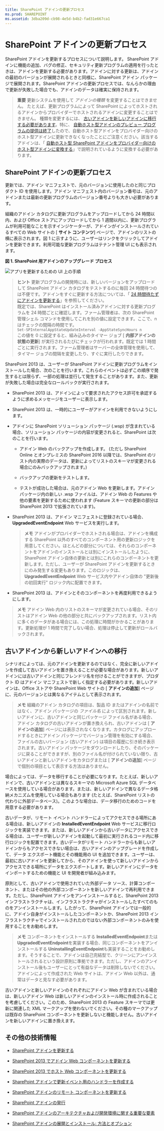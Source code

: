 ```yaml
---
title: SharePoint アドインの更新プロセス
ms.prod: SHAREPOINT
ms.assetid: 3dba209d-cb98-4e5d-b4b2-fad31e667ca1
---
```



# SharePoint アドインの更新プロセス
SharePoint アドインを更新するプロセスについて説明します。
SharePoint アドインに機能の追加、バグの修正、セキュリティ更新プログラムの適用を行ったときは、アドインを更新する必要があります。アドインに対する更新は、アドインの最初のバージョンが展開されるときと同様に、SharePoint アドイン パッケージで展開されます。SharePoint アドインの更新プロセスでは、なんらかの理由で更新が失敗した場合でも、アドインのデータは確実に保持されます。





> **重要**
> 更新システムを使用して *アドインの種類*  を変更することはできません。 たとえば、更新プログラムによって SharePoint によってホストされるアドインからプロバイダーでホストされるアドインに変更することはできません。 種類を変更するには、 [古いアドインを新しいアドインに移行する必要があります](#Major)。特に、 [自動ホスト型アドインのプレビュー プログラムの提供は終了](http://blogs.office.com/2014/05/16/update-on-autohosted-apps-preview-program/)したので、自動ホスト型アドインをプロバイダー向けのホスト型アドインに更新できなくなったことにご注意ください。該当するアドインは、「 [自動ホスト型 SharePoint アドインをプロバイダー向けのホスト型アドインに変換する](convert-an-autohosted-sharepoint-add-in-to-a-provider-hosted-add-in.md)」で説明されているように変換する必要があります。 





## SharePoint アドインの更新プロセス
<a name="Minor"> </a>

更新では、アドイン マニフェストで、元のバージョンに使用したのと同じプロダクト ID を使用します。アドイン マニフェスト内のバージョン番号は、元のアドインまたは最新の更新プログラムのバージョン番号よりも大きい必要があります。



組織のアドイン カタログに更新プログラムをアップロードしてから 24 時間以内、および Office ストアにアップロードしてから 1 週間以内に、更新プログラムが利用可能なことを示すインジケーターが、アドインがインストールされているすべての Web サイトの [ **サイト コンテンツ**] ページで、アドインのリストの横に表示されます。図 1 に示すように、ユーザーはリンクをクリックしてアドインを更新できます。利用可能な更新プログラムはテナント管理 UI にも表示されます。




**図 1. SharePoint 用アドインのアップグレード プロセス**








![アプリを更新するための UI 上の手順](images/UpdatingApp_AppTileUpdateNotice.png)





> **ヒント**
>  更新プログラムの開発時には、新しいバージョンをアップロードして SharePoint アドイン カタログをテストするのに毎回 24 時間待つのは不便です。アドインをすぐに更新する方法については、「 [24 時間待たずにアドインを更新する](update-sharepoint-add-ins.md#ImmediateUpdateNotice)」を参照してください。 <BR />  既定では、SharePoint はインストール済みアドインに対する更新プログラムを 24 時間ごとに確認します。ファーム管理者は、次の SharePoint 管理シェル コマンドを使用してこれを別の値に設定できます。ここで、n はチェックの間隔の時間です。<BR />  `Set-SPInternalAppStateUpdateInterval -AppStateSyncHours n`<BR />  この値を 0 に設定すると、組み込みのタイマー ジョブ [ **内部アドインの状態の更新**] が実行されるたびにチェックが行われます。既定では 1 時間ごとに実行されます。ファーム管理者はサーバーの全体管理を使用して、タイマー ジョブの間隔を変更したり、すぐに実行したりできます。 




SharePoint 2013 は、ユーザーが SharePoint アドインに更新プログラムをインストールした場合、次のことを行います。これらのイベントは必ずこの順序で発生するとは限らず、一部の処理は並行して発生することがあります。また、更新が失敗した場合は完全なロールバックが実行されます。




- SharePoint 2013 は、アドインによって要求されたアクセス許可を承認するように求めるメッセージをユーザーに表示します。


- SharePoint 2013 は、一時的にユーザーがアドインを利用できないようにします。


- アドインに SharePoint ソリューション パッケージ (.wsp) が含まれている場合、ソリューション パッケージの内容が変更されると、SharePoint は次のことを行います。

  - アドイン Web のバックアップを作成します。 (ただし SharePoint Online とオンプレミスの SharePoint 2016 以降では、SharePoint のリスト内の実際のデータは、更新によってリストのスキーマが変更される場合にのみバックアップされます。)


  - バックアップの更新をテストします。


  - テストが成功した場合は、元のアドイン Web を更新します。アドイン パッケージ内の新しい .wsp ファイルは、アドイン Web の Features や他の要素を更新するために使われます (Feature スキーマの更新の部分は SharePoint 2013 で拡張されています)。


- SharePoint 2013 は、アドイン マニフェストに登録されている場合、 **UpgradedEventEndpoint** Web サービスを実行します。

    > **メモ**
    > アドインがプロバイダーでホストされる場合は、アドインを構成する SharePoint 以外のすべてのコンポーネント用の更新ロジックを用意してください。ほとんどの部分については、それらのコンポーネントをアドインのインストールとは別にインストールしたように、SharePoint アドイン自体の更新とは別にこれらのコンポーネントを更新します。ただし、ユーザーが SharePoint アドインを更新するときにのみ発生する変更もあります。このロジックは、 **UpgradedEventEndpoint** Web サービス内やアドイン自体の "更新後の初回実行" ロジック内に配置できます。
- SharePoint 2013 は、アドインとそのコンポーネントを再度利用できるようにします。




> **メモ**
> アドイン Web 内のリストのスキーマが変更されている場合、そのリストはアドイン Web の他の部分と共にバックアップされます。リスト内に多くのデータがある場合には、この処理に時間がかかることがあります。更新処理が 1 時間で完了しない場合、処理は停止して更新がロールバックされます。 





## 古いアドインから新しいアドインへの移行
<a name="Major"> </a>

シナリオによっては、元のアドインを更新するのではなく、完全に新しいアドインを作成して古いアドインを置き換えることが必要な場合があります。新しいアドインには古いアドインと同じフレンドリ名を付けることができますが、プロダクト ID はアドイン マニフェストで新しく指定する必要があります。新しいアドインは、Office ストアや SharePoint Web サイトの [ **アドインの追加**] ページに、元のバージョンとは異なるアイテムとして表示されます。




> **メモ**
> 組織のアドイン カタログの項目は、製品 ID またはアドインの名前ではなく、アドイン パッケージの *ファイル名*  によって区別されます。新しいアドインに、古いアドインと同じパッケージ ファイル名がある場合、アドイン カタログの古いアドインが置き換えられ、古いアドインは [ **アドインの追加**] ページには表示されなくなります。カタログにアップロードするときにアドイン パッケージでバージョン管理を有効にする場合、ファイルの古いバージョン (古いアドイン) は項目の履歴に引き続き表示されます。古いアドイン パッケージをダウンロードしたり、そのパッケージに戻ることができますが、別のファイル名が付けられていない限り、古いアドインと新しいアドインをカタログまたは [ **アドインの追加**] ページで個別の項目として表示する方法はありません。 




場合によっては、データを移行することが必要になります。たとえば、新しいアドインで、古いアドインとは異なるスキーマの Microsoft Azure SQL データベースを使用している場合があります。または、新しいアドインで異なるデータ格納メカニズムを使用している場合もあります (たとえば、SharePoint リストの代わりに外部データベース)。このような場合は、データ移行のためのコードを用意する必要があります。



古いデータが、リモート イベント ハンドラーによってアクセスできる場所にある場合は、新しいアドインの **InstalledEventEndpoint** Web サービスに移行ロジックを実装できます。または、新しいアドインから古いデータにアクセスできる場合は、ユーザーが新しいアドインを起動して最初に実行されるコード内に移行ロジックを配置できます。古いデータがリモート ハンドラーからも新しいアドインからもアクセスできない場合は、古いアドインのアップグレードを作成して、データ エクスポート機能とその機能用の UI を追加できます。ユーザーは、最初に古いアドインを更新してから、そのアドインを使って新しいアドインからアクセスできる場所にデータをエクスポートします。新しいアドインにデータをインポートするための機能と UI を開発者が組み込みます。



原則として、古いアドインで使用されていた外部データ ソース、計算コンポーネント、またはその他の外部コンポーネントを新しいアドインで再利用できます。ただし、SharePoint アドインをアンインストールすると、SharePoint 2013 インフラストラクチャは、インフラストラクチャがインストールしたすべてのものをアンインストールします。したがって、SharePoint アドインでは一般的に、アドイン自身がインストールしたコンポーネントか、SharePoint 2013 インフラストラクチャでインストールされたのではない外部コンポーネントのみを使用することをお勧めします。




> **メモ**
> コンポーネントをインストールする **InstalledEventEndpoint**または **UpgradedEventEndpoint**を実装する場合、同じコンポーネントをアンインストールする **UninstallingEventEndpoint**も実装することをお勧めします。そうすることで、アドインは自己完結型で、クリーンにアンインストールされるという設計原則に準拠できます。ただし、アドインのアンインストール後もユーザーにとって有益なデータは削除しないでください。アドインによって作成された Web サイトは、アドイン Web 以外は、通常はデータと見なす必要があります。 




古いアドインと新しいアドインのそれぞれにアドイン Web が含まれている場合は、新しいアドイン Web は新しいアドインのインストール時に作成されることを考慮してください。このため、SharePoint 2013 の Feature スキーマでは更新に関連した XML マークアップを使わないでください。その種のマークアップは既存の SharePoint コンポーネントを更新しないと機能しません。古いアドインを新しいアドインに置き換えます。




## その他の技術情報
<a name="SP15appupgrade_addlresources"> </a>


-  [SharePoint アドインを更新する](update-sharepoint-add-ins.md)


-  [SharePoint 2013 でアドイン Web コンポーネントを更新する](update-add-in-web-components-in-sharepoint-2013.md)


-  [SharePoint 2013 でホスト Web コンポーネントを更新する](update-host-web-components-in-sharepoint-2013.md)


-  [SharePoint アドインで更新イベント用のハンドラーを作成する](create-a-handler-for-the-update-event-in-sharepoint-add-ins.md)


-  [SharePoint アドインのリモート コンポーネントを更新する](update-remote-components-in-sharepoint-add-ins.md)


-  [SharePoint アドインの発行](publish-sharepoint-add-ins.md)


-  [SharePoint アドインのアーキテクチャおよび開発環境に関する重要な要素](important-aspects-of-the-sharepoint-add-in-architecture-and-development-landscap.md)


-  [SharePoint アドインの展開とインストール: 方法とオプション](deploying-and-installing-sharepoint-add-ins-methods-and-options.md)



